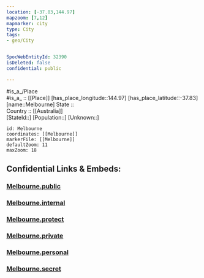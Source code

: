 ```yaml
---
location: [-37.83,144.97] 
mapzoom: [7,12] 
mapmarker: city 
type: City
tags:
- geo/City


SpocWebEntityId: 32390
isDeleted: false
confidential: public

---
```

#is_a_/Place  
#is_a_ :: [[Place]] 
[has_place_longitude::144.97] 
[has_place_latitude::-37.83] 
[name::Melbourne] 
State ::  
Country :: [[Australia]]  
[StateId::] 
[Population::] 
[Unknown::] 


```leaflet
id: Melbourne
coordinates: [[Melbourne]] 
markerFile: [[Melbourne]] 
defaultZoom: 11 
maxZoom: 18
```


## Confidential Links & Embeds: 

### [Melbourne.public](/_public/\Earth\Continent\Australia\Australia\Counties\Victoria\CityMelbourne.public.md) 

### [Melbourne.internal](/_internal/\Earth\Continent\Australia\Australia\Counties\Victoria\CityMelbourne.internal.md) 

### [Melbourne.protect](/_protect/\Earth\Continent\Australia\Australia\Counties\Victoria\CityMelbourne.protect.md) 

### [Melbourne.private](/_private/\Earth\Continent\Australia\Australia\Counties\Victoria\CityMelbourne.private.md) 

### [Melbourne.personal](/_personal/\Earth\Continent\Australia\Australia\Counties\Victoria\CityMelbourne.personal.md) 

### [Melbourne.secret](/_secret/\Earth\Continent\Australia\Australia\Counties\Victoria\CityMelbourne.secret.md)

